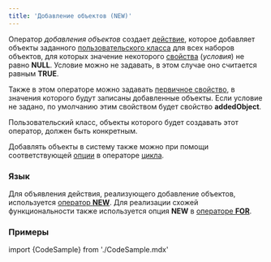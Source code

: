 ```yaml
---
title: 'Добавление объектов (NEW)'
---
```


Оператор *добавления объектов* создает [действие](Действия.md), которое добавляет объекты заданного [пользовательского класса](Пользовательские_классы.md) для всех наборов объектов, для которых значение некоторого [свойства](Свойства.md) (*условия*) не равно **NULL**. Условие можно не задавать, в этом случае оно считается равным **TRUE**.

Также в этом операторе можно задавать [первичное свойство](Первичные_свойства_DATA.md), в значения которого будут записаны добавленные объекты. Если условие не задано, по умолчанию этим свойством будет свойство **addedObject**.

Пользовательский класс, объекты которого будет создавать этот оператор, должен быть конкретным.

Добавлять объекты в систему также можно при помощи соответствующей [опции](Цикл_FOR.md#addobject) в операторе [цикла](Цикл_FOR.md).

### Язык

Для объявления действия, реализующего добавление объектов, используется [оператор **NEW**](Оператор_NEW.md). Для реализации схожей функциональности также используется опция **NEW** в [операторе **FOR**](Оператор_FOR.md).

### Примеры

import {CodeSample} from './CodeSample.mdx'

<CodeSample url="https://ru-documentation.lsfusion.org/sample?file=ActionSample&block=new"/>

<CodeSample url="https://ru-documentation.lsfusion.org/sample?file=ActionSample&block=for"/>
